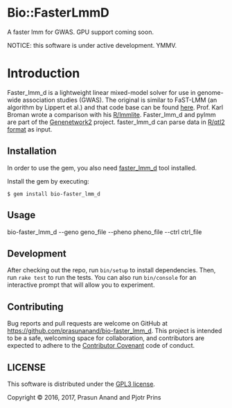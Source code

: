 # Bio::FasterLmmD

A faster lmm for GWAS. GPU support coming soon.

NOTICE: this software is under active development. YMMV.

# Introduction

Faster_lmm_d is a lightweight linear mixed-model solver for use in
genome-wide association studies (GWAS). The original is similar to
FaST-LMM (an algorithm by Lippert et al.) and that code base can be
found [here](https://github.com/nickFurlotte/pylmm). Prof. Karl Broman
wrote a comparison with his
[R/lmmlite](http://kbroman.org/lmmlite/assets/lmmlite.html). Faster_lmm_d
and pylmm are part of the
[Genenetwork2](https://github.com/genenetwork) project. faster_lmm_d
can parse data in
[R/qtl2 format](http://kbroman.org/qtl2/assets/vignettes/input_files.html)
as input.


## Installation

In order to use the gem, you also need [faster_lmm_d](https://github.com/prasunanand/faster_lmm_d) tool installed.

Install the gem by executing:

    $ gem install bio-faster_lmm_d

## Usage

bio-faster_lmm_d --geno geno_file --pheno pheno_file --ctrl ctrl_file

## Development

After checking out the repo, run `bin/setup` to install dependencies. Then, run `rake test` to run the tests. You can also run `bin/console` for an interactive prompt that will allow you to experiment.

## Contributing

Bug reports and pull requests are welcome on GitHub at https://github.com/prasunanand/bio-faster_lmm_d. This project is intended to be a safe, welcoming space for collaboration, and contributors are expected to adhere to the [Contributor Covenant](http://contributor-covenant.org) code of conduct.

## LICENSE

This software is distributed under the [GPL3 license](https://www.gnu.org/copyleft/gpl.html).

Copyright © 2016, 2017, Prasun Anand and Pjotr Prins
